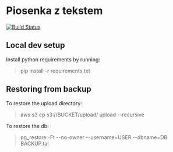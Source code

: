 # Piosenka z tekstem #

[![Build Status](https://travis-ci.org/ppiet/piosenka.svg?branch=master)](https://travis-ci.org/ppiet/piosenka)

## Local dev setup ##

Install python requirements by running:

> pip install -r requirements.txt

## Restoring from backup ##

To restore the upload directory:

> aws s3 cp s3://BUCKET/upload/ upload --recursive

To restore the db:

> pg_restore -Ft --no-owner --username=USER --dbname=DB BACKUP.tar
